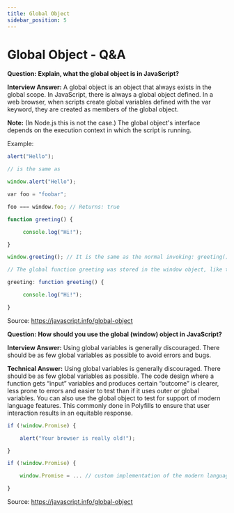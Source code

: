 ```yaml
---
title: Global Object
sidebar_position: 5
---
```


# Global Object - Q&A

**Question:** **Explain, what the global object is in JavaScript?**

**Interview Answer:** A global object is an object that always exists in the global scope. In JavaScript, there is always a global object defined. In a web browser, when scripts create global variables defined with the var keyword, they are created as members of the global object.

**Note:** (In Node.js this is not the case.) The global object's interface depends on the execution context in which the script is running.

Example:

```js
alert("Hello");

// is the same as

window.alert("Hello");

var foo = "foobar";

foo === window.foo; // Returns: true

function greeting() {

     console.log("Hi!");

}

window.greeting(); // It is the same as the normal invoking: greeting();

// The global function greeting was stored in the window object, like this:

greeting: function greeting() {

     console.log("Hi!");

}
```

Source: <https://javascript.info/global-object>

**Question:** **How should you use the global (window) object in JavaScript?**

**Interview Answer:** Using global variables is generally discouraged. There should be as few global variables as possible to avoid errors and bugs.

**Technical Answer:** Using global variables is generally discouraged. There should be as few global variables as possible. The code design where a function gets “input” variables and produces certain “outcome” is clearer, less prone to errors and easier to test than if it uses outer or global variables. You can also use the global object to test for support of modern language features. This commonly done in Polyfills to ensure that user interaction results in an equitable response.

```js
if (!window.Promise) {

    alert("Your browser is really old!");

}

if (!window.Promise) {

    window.Promise = ... // custom implementation of the modern language feature

}
```

Source: <https://javascript.info/global-object>
